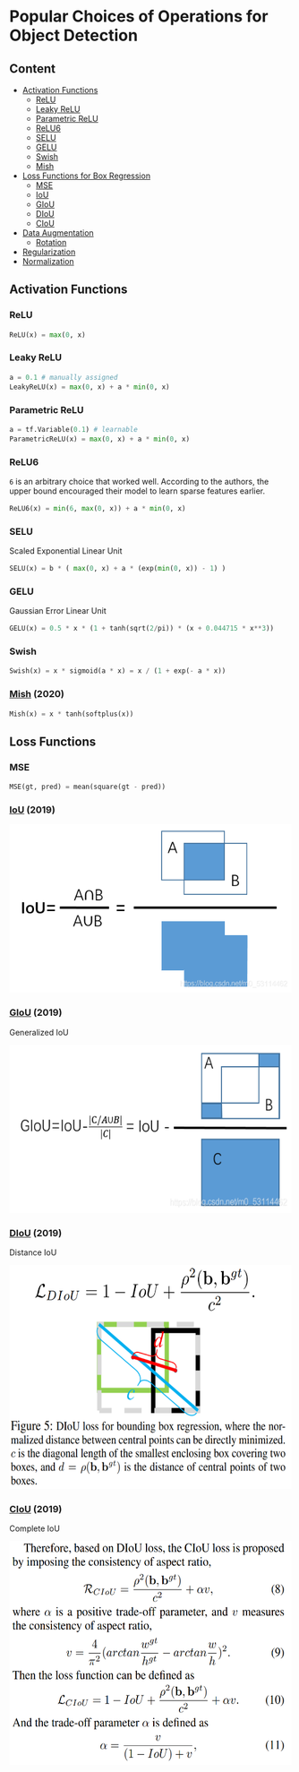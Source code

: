 # Popular Choices of Operations for Object Detection

## Content

- [Activation Functions](#Activations)
    - [ReLU](#ReLU)
    - [Leaky ReLU](#LeakyReLU)
    - [Parametric ReLU](#ParametricReLU)
    - [ReLU6](#ReLU6)
    - [SELU](#SELU)
    - [GELU](#GELU)
    - [Swish](#Swish)
    - [Mish](#Mish)
- [Loss Functions for Box Regression](#LossFunctions)
    - [MSE](#MSE)
    - [IoU](#IoU)
    - [GIoU](#GIoU)
    - [DIoU](#DIoU)
    - [CIoU](#CIoU)
- [Data Augmentation](#DataAugmentation)
    - [Rotation](#Rotation)
- [Regularization](#Regularization)
- [Normalization](#Normalization)

## Activation Functions<a name="Activations"/>

### ReLU<a name="ReLU"/>

```python
ReLU(x) = max(0, x)
```

### Leaky ReLU<a name="LeakyReLU"/>

```python
a = 0.1 # manually assigned
LeakyReLU(x) = max(0, x) + a * min(0, x)
```

### Parametric ReLU<a name="ParametricReLU"/>

```python
a = tf.Variable(0.1) # learnable
ParametricReLU(x) = max(0, x) + a * min(0, x)
```

### ReLU6<a name="ReLU6"/>

`6` is an arbitrary choice that worked well. According to the authors, the upper bound encouraged their model to learn sparse features earlier.
```python
ReLU6(x) = min(6, max(0, x)) + a * min(0, x)
```

### SELU<a name="SELU"/>

Scaled Exponential Linear Unit
```python
SELU(x) = b * ( max(0, x) + a * (exp(min(0, x)) - 1) )
```

### GELU<a name="GELU"/>

Gaussian Error Linear Unit
```python
GELU(x) = 0.5 * x * (1 + tanh(sqrt(2/pi)) * (x + 0.044715 * x**3))
```

### Swish<a name="Swish"/>

```python
Swish(x) = x * sigmoid(a * x) = x / (1 + exp(- a * x))
```

### [Mish](https://arxiv.org/abs/1908.08681) (2020)<a name="Mish"/>

```python
Mish(x) = x * tanh(softplus(x))
```

## Loss Functions<a name="LossFunctions"/>

### MSE<a name="MSE"/>

```python
MSE(gt, pred) = mean(square(gt - pred))
```

### [IoU](https://arxiv.org/abs/1908.03851) (2019)<a name="IoU"/>

<p align="center">
  <img src="./images/iou.png" height="300">
</p>

### [GIoU](https://arxiv.org/abs/1902.09630) (2019)<a name="GIoU"/>

Generalized IoU
<p align="center">
  <img src="./images/giou.png" height="300">
</p>

### [DIoU](https://arxiv.org/abs/1911.08287) (2019)<a name="DIoU"/>

Distance IoU
<p align="center">
  <img src="./images/diou.png" height="400">
</p>

### [CIoU](https://arxiv.org/abs/1911.08287) (2019)<a name="CIoU"/>

Complete IoU
<p align="center">
  <img src="./images/ciou.png" height="400">
</p>